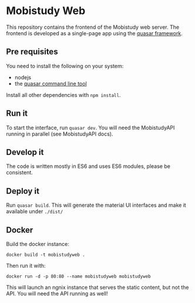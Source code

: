 # Mobistudy Web

This repository contains the frontend of the Mobistudy web server.
The frontend is developed as a single-page app using the [quasar framework](https://quasar-framework.org/).

## Pre requisites

You need to install the following on your system:

- nodejs
- the [quasar command line tool](https://quasar-framework.org/guide/quasar-cli.html)

Install all other dependencies with `npm install`.

## Run it

To start the interface, run `quasar dev`.
You will need the MobistudyAPI running in parallel (see MobistudyAPI docs).

## Develop it

The code is written mostly in ES6 and uses ES6 modules, please be consistent.


## Deploy it

Run `quasar build`. This will generate the material UI interfaces and make it available under `./dist/`


## Docker

Build the docker instance:

    docker build -t mobistudyweb .

Then run it with:

    docker run -d -p 80:80 --name mobistudyweb mobistudyweb

This will launch an ngnix instance that serves the static content, but not the API.
You will need the API running as well!
